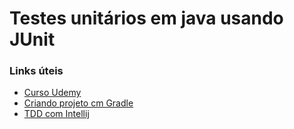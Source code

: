# Testes unitários em java usando JUnit


### Links úteis
- [Curso Udemy](https://www.udemy.com/course/testes-unidade-automaticos-software-junit/learn/lecture/6982766#content)
- [Criando projeto cm Gradle](https://www.jetbrains.com/help/idea/getting-started-with-gradle.html)
- [TDD com Intellij](https://www.jetbrains.com/help/idea/tdd-with-intellij-idea.html)

